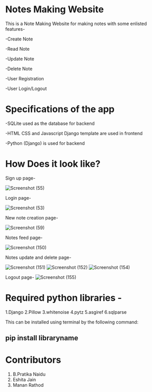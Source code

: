 # Notes Making Website

This is a Note Making Website for making notes with some enlisted features-

-Create Note

-Read Note

-Update Note

-Delete Note

-User Registration

-User Login/Logout

# Specifications of the app

-SQLite used as the database for backend

-HTML CSS and Javascript Django template are used in frontend

-Python (Django) is used for backend

# How Does it look like?

Sign up page-

![Screenshot (55)](https://user-images.githubusercontent.com/86431920/123534690-796b0b00-d73c-11eb-883a-bf7ddf52b701.png)

Login page-

![Screenshot (53)](https://user-images.githubusercontent.com/86431920/123534718-bb944c80-d73c-11eb-8fcb-6c3e89ee527e.png)

New note creation page-

![Screenshot (59)](https://user-images.githubusercontent.com/86431920/123534863-db784000-d73d-11eb-9bc3-714342b5b402.png)

Notes feed page-

![Screenshot (150)](https://user-images.githubusercontent.com/80577092/123560006-4ddc3500-d7bd-11eb-8e11-c906d002412d.png)

Notes update and delete page-

![Screenshot (151)](https://user-images.githubusercontent.com/80577092/123560013-5a608d80-d7bd-11eb-8848-06ca04795d75.png)
![Screenshot (152)](https://user-images.githubusercontent.com/80577092/123560014-5d5b7e00-d7bd-11eb-9266-106aada3a36c.png)
![Screenshot (154)](https://user-images.githubusercontent.com/80577092/123560015-60566e80-d7bd-11eb-886c-21a0fb9a8136.png)

Logout page-
![Screenshot (155)](https://user-images.githubusercontent.com/80577092/123560220-9c3e0380-d7be-11eb-99df-7901a2d39f68.png)

# Required python libraries -
1.Django
2.Pillow
3.whitenoise
4.pytz
5.asgiref
6.sqlparse

This can be installed using terminal by the following command:
## pip install libraryname

# Contributors
1. B.Pratika Naidu
2. Eshita Jain
3. Manan Rathod

